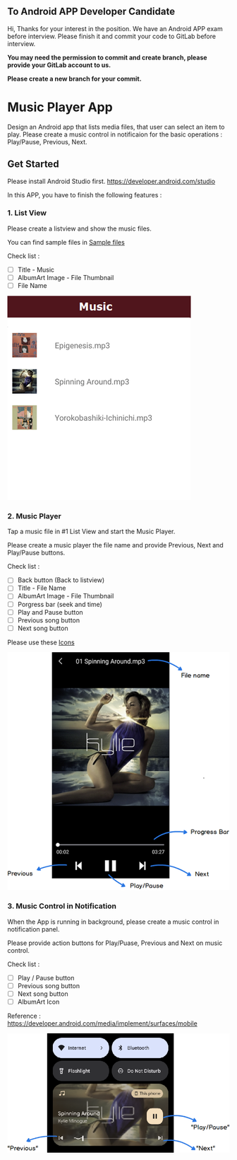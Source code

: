 ## To Android APP Developer Candidate

Hi, Thanks for your interest in the position. We have an Android APP exam before interview.
Please finish it and commit your code to GitLab before interview.

**You may need the permission to commit and create branch, please provide your GitLab account to us.**

**Please create a new branch for your commit.**

# Music Player App

Design an Android app that lists media files, that user can select an item to play.
Please create a music control in notificaion for the basic operations : Play/Pause, Previous, Next.

## Get Started

Please install Android Studio first. https://developer.android.com/studio

In this APP, you have to finish the following features :

### 1. List View

Please create a listview and show the music files. 

You can find sample files in [Sample files](TsMusicPlayerExam/app/src/main/assets/)

Check list :
- [ ] Title - Music
- [ ] AlbumArt Image - File Thumbnail
- [ ] File Name

![sample](img/list_view.png)

### 2. Music Player

Tap a music file in #1 List View and start the Music Player. 

Please create a music player  the file name and provide Previous, Next and Play/Pause buttons. 

Check list :
- [ ] Back button (Back to listview)
- [ ] Title - File Name
- [ ] AlbumArt Image - File Thumbnail
- [ ] Porgress bar (seek and time)
- [ ] Play and Pause button
- [ ] Previous song button
- [ ] Next song button

Please use these [Icons](TsMusicPlayerExam/app/src/main/res/)

![sample](img/music_player.png)

### 3. Music Control in Notification

When the App is running in background, please create a music control in notification panel.

Please provide action buttons for Play/Puase, Previous and Next on music control.

Check list :
- [ ] Play / Pause button
- [ ] Previous song button
- [ ] Next song button
- [ ] AlbumArt Icon

Reference :
https://developer.android.com/media/implement/surfaces/mobile

![sample](img/music_control.png)
